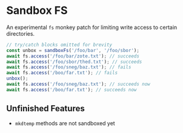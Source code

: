 # Sandbox FS

An experimental `fs` monkey patch for limiting write access to certain directories.

```javascript
// try/catch blocks omitted for brevity
const unbox = sandboxFs('/foo/bar', '/foo/sbor');
await fs.access('/foo/bar/zote.txt'); // succeeds
await fs.access('/foo/sbor/thed.txt'); // succeeds
await fs.access('/foo/sneg/baz.txt'); // fails
await fs.access('/boo/far.txt'); // fails
unbox(); 
await fs.access('/foo/sneg/baz.txt'); // succeeds now
await fs.access('/boo/far.txt'); // succeeds now
```

## Unfinished Features

* `mkdtemp` methods are not sandboxed yet
